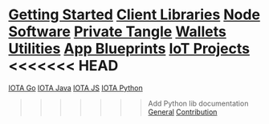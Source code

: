 [Getting Started](/getting-started)
[Client Libraries](/client-libraries)
[Node Software](/node-software)
[Private Tangle](/compass)
[Wallets](/wallets)
[Utilities](/utils)
[App Blueprints](/blueprints)
[IoT Projects](/iot)
<<<<<<< HEAD
=======
[IOTA Go](/iota-go)
[IOTA Java](/iota-java)
[IOTA JS](/iota-js)
[IOTA Python](/iota-python)
>>>>>>> Add Python lib documentation
[General](/general)
[Contribution](/contribution)
